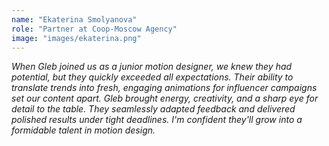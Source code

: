```yaml
---
name: "Ekaterina Smolyanova"
role: "Partner at Coop-Moscow Agency"
image: "images/ekaterina.png"
---
```


*When Gleb joined us as a junior motion designer, we knew they had potential, but they quickly exceeded all expectations. Their ability to translate trends into fresh, engaging animations for influencer campaigns set our content apart. Gleb brought energy, creativity, and a sharp eye for detail to the table. They seamlessly adapted feedback and delivered polished results under tight deadlines. I'm confident they'll grow into a formidable talent in motion design.*
